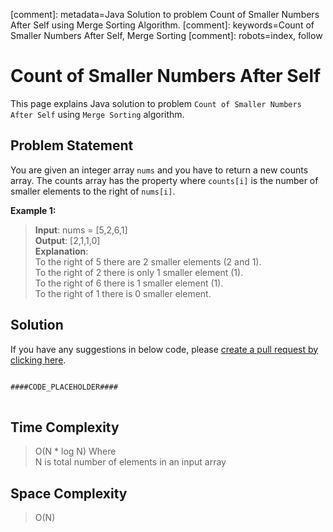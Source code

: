[comment]: metadata=Java Solution to problem Count of Smaller Numbers After Self using Merge Sorting Algorithm.
[comment]: keywords=Count of Smaller Numbers After Self, Merge Sorting
[comment]: robots=index, follow


<h1>Count of Smaller Numbers After Self</h1>
<p>
This page explains Java solution to problem <code class="inline">Count of Smaller Numbers After Self</code> using <code class="inline">Merge Sorting</code> algorithm.
</p>


<h2 class="heading">Problem Statement</h2>
<p>
You are given an integer array <code class="inline">nums</code> and you have to return a new counts array. The counts array has the property where <code class="inline">counts[i]</code> is the number of smaller elements to the right of <code class="inline">nums[i]</code>.
</p>


<b>Example 1:</b>
<blockquote>
<p>
<b>Input</b>: nums = [5,2,6,1]<br/>
<b>Output</b>: [2,1,1,0]<br/>
<b>Explanation</b>: <br/>
To the right of 5 there are 2 smaller elements (2 and 1). <br />
To the right of 2 there is only 1 smaller element (1). <br />
To the right of 6 there is 1 smaller element (1). <br />
To the right of 1 there is 0 smaller element. <br />
</p>
</blockquote>


<h2 class="heading">Solution</h2>
If you have any suggestions in below code, please <a href="####LINK_PLACEHOLDER####" target="_blank" rel="noopener noreferrer" class="absolute">create a pull request by clicking here</a>.
<pre>
<code class="language-java">
####CODE_PLACEHOLDER####
</code>
</pre>


<h2 class="heading">Time Complexity</h2>
<blockquote>
<p>
O(N * log N) Where <br />
N is total number of elements in an input array
</p>
</blockquote>


<h2 class="heading">Space Complexity</h2>
<blockquote>
<p>O(N)</p>
</blockquote>